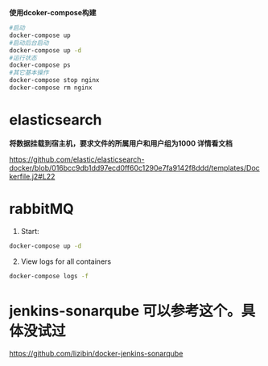 **使用dcoker-compose构建**
```bash
#启动
docker-compose up
#启动后台启动
docker-compose up -d
#运行状态
docker-compose ps
#其它基本操作
docker-compose stop nginx
docker-compose rm nginx
```


# elasticsearch 

**将数据挂载到宿主机，要求文件的所属用户和用户组为1000 详情看文档**

https://github.com/elastic/elasticsearch-docker/blob/016bcc9db1dd97ecd0ff60c1290e7fa9142f8ddd/templates/Dockerfile.j2#L22


# rabbitMQ

1. Start:
```bash
docker-compose up -d
```

2. View logs for all containers
```bash
docker-compose logs -f
```


# jenkins-sonarqube 可以参考这个。具体没试过
https://github.com/lizibin/docker-jenkins-sonarqube
